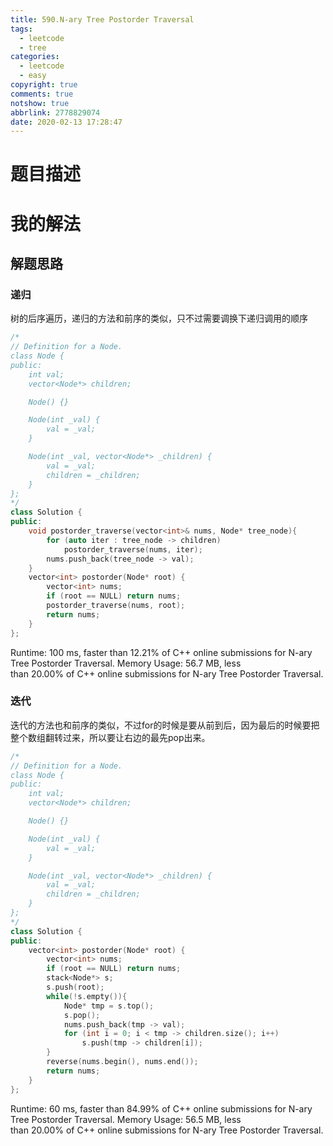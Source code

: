 ```yaml
---
title: 590.N-ary Tree Postorder Traversal
tags:
  - leetcode
  - tree
categories:
  - leetcode
  - easy
copyright: true
comments: true
notshow: true
abbrlink: 2778829074
date: 2020-02-13 17:28:47
---
```

# 题目描述

# 我的解法
## 解题思路
### 递归
树的后序遍历，递归的方法和前序的类似，只不过需要调换下递归调用的顺序
```C++
/*
// Definition for a Node.
class Node {
public:
    int val;
    vector<Node*> children;

    Node() {}

    Node(int _val) {
        val = _val;
    }

    Node(int _val, vector<Node*> _children) {
        val = _val;
        children = _children;
    }
};
*/
class Solution {
public:
    void postorder_traverse(vector<int>& nums, Node* tree_node){
        for (auto iter : tree_node -> children)
            postorder_traverse(nums, iter);
        nums.push_back(tree_node -> val);
    }
    vector<int> postorder(Node* root) {
        vector<int> nums;
        if (root == NULL) return nums;
        postorder_traverse(nums, root);
        return nums;
    }
};
```


Runtime: 100 ms, faster than 12.21% of C++ online submissions for N-ary Tree Postorder Traversal.
Memory Usage: 56.7 MB, less than 20.00% of C++ online submissions for N-ary Tree Postorder Traversal.


### 迭代
迭代的方法也和前序的类似，不过for的时候是要从前到后，因为最后的时候要把整个数组翻转过来，所以要让右边的最先pop出来。

```C++
/*
// Definition for a Node.
class Node {
public:
    int val;
    vector<Node*> children;

    Node() {}

    Node(int _val) {
        val = _val;
    }

    Node(int _val, vector<Node*> _children) {
        val = _val;
        children = _children;
    }
};
*/
class Solution {
public:
    vector<int> postorder(Node* root) {
        vector<int> nums;
        if (root == NULL) return nums;
        stack<Node*> s;
        s.push(root);
        while(!s.empty()){
            Node* tmp = s.top();
            s.pop();
            nums.push_back(tmp -> val);
            for (int i = 0; i < tmp -> children.size(); i++)
                s.push(tmp -> children[i]);
        }
        reverse(nums.begin(), nums.end());
        return nums;
    }
};
```


Runtime: 60 ms, faster than 84.99% of C++ online submissions for N-ary Tree Postorder Traversal.
Memory Usage: 56.5 MB, less than 20.00% of C++ online submissions for N-ary Tree Postorder Traversal.
